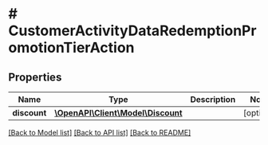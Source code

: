 # # CustomerActivityDataRedemptionPromotionTierAction

## Properties

Name | Type | Description | Notes
------------ | ------------- | ------------- | -------------
**discount** | [**\OpenAPI\Client\Model\Discount**](Discount.md) |  | [optional]

[[Back to Model list]](../../README.md#models) [[Back to API list]](../../README.md#endpoints) [[Back to README]](../../README.md)
